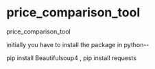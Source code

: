 # price_comparison_tool
price_comparison_tool

initially you have to install the package in python--
 
pip install Beautifulsoup4 ,
pip install requests

